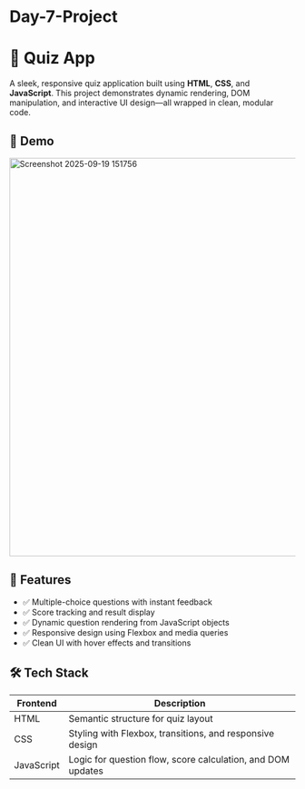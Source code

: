 # Day-7-Project
# 🎯 Quiz App

A sleek, responsive quiz application built using **HTML**, **CSS**, and **JavaScript**. This project demonstrates dynamic rendering, DOM manipulation, and interactive UI design—all wrapped in clean, modular code.

## 📸 Demo


<img width="799" height="702" alt="Screenshot 2025-09-19 151756" src="https://github.com/user-attachments/assets/868a3a13-f4cb-45d3-b600-5dc5a356c690" />

## 🚀 Features

- ✅ Multiple-choice questions with instant feedback
- ✅ Score tracking and result display
- ✅ Dynamic question rendering from JavaScript objects
- ✅ Responsive design using Flexbox and media queries
- ✅ Clean UI with hover effects and transitions


## 🛠️ Tech Stack

| Frontend | Description |
|----------|-------------|
| HTML     | Semantic structure for quiz layout |
| CSS      | Styling with Flexbox, transitions, and responsive design |
| JavaScript | Logic for question flow, score calculation, and DOM updates |




